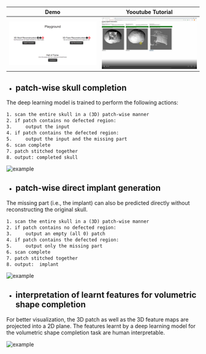 
Demo                       |  Yooutube Tutorial
:-------------------------:|:-------------------------:
[![Studierfenster](https://github.com/Jianningli/MIA/blob/add-license-1/images/website.PNG)](http://studierfenster.icg.tugraz.at/ "Studierfenster")  |  [![Skull Shape Reconstruction](https://github.com/Jianningli/MIA/blob/add-license-1/images/youtube.PNG)](https://www.youtube.com/watch?v=pt-jw8nXzgs&feature=youtu.be "Skull Shape Reconstruction")

* ## patch-wise skull completion

The deep learning model is trained to perform the following actions:

```
1. scan the entire skull in a (3D) patch-wise manner
2. if patch contains no defected region:
3.     output the input
4. if patch contains the defected region:
5.     output the input and the missing part 
6. scan complete
7. patch stitched together
8. output: completed skull
```

![example](https://github.com/li-jianning/patch-based-skull-completion/blob/master/images/patch-wise.gif)


* ## patch-wise direct implant generation
The missing part (i.e., the implant) can also be predicted directly without reconstructing the original skull.

```
1. scan the entire skull in a (3D) patch-wise manner
2. if patch contains no defected region:
3.     output an empty (all 0) patch 
4. if patch contains the defected region:
5.     output only the missing part 
6. scan complete
7. patch stitched together
8. output:  implant
```
  
![example](https://github.com/li-jianning/patch-based-skull-completion/blob/master/images/patch-wise-implant.gif)


* ## interpretation of learnt features for volumetric shape completion
For better visualization, the 3D patch as well as the 3D feature maps are projected into a 2D plane. The features learnt by a deep learning model for the volumetric shape completion task are human interpretable. 

![example](https://github.com/li-jianning/patch-based-skull-completion/blob/master/images/features.png)
